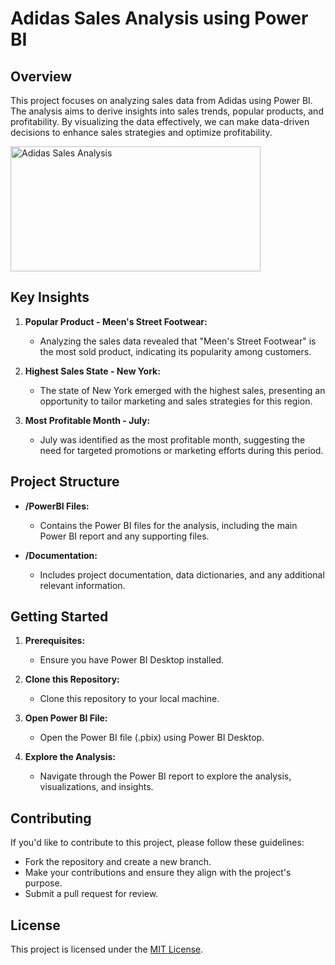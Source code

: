 # Adidas Sales Analysis using Power BI

## Overview

This project focuses on analyzing sales data from Adidas using Power BI. The analysis aims to derive insights into sales trends, popular products, and profitability. By visualizing the data effectively, we can make data-driven decisions to enhance sales strategies and optimize profitability.

<img src="FirstLook.png.png" alt="Adidas Sales Analysis" width="400" height="200">

## Key Insights

1. **Popular Product - Meen's Street Footwear:**
   - Analyzing the sales data revealed that "Meen's Street Footwear" is the most sold product, indicating its popularity among customers.

2. **Highest Sales State - New York:**
   - The state of New York emerged with the highest sales, presenting an opportunity to tailor marketing and sales strategies for this region.

3. **Most Profitable Month - July:**
   - July was identified as the most profitable month, suggesting the need for targeted promotions or marketing efforts during this period.

## Project Structure

- **/PowerBI Files:**
  - Contains the Power BI files for the analysis, including the main Power BI report and any supporting files.

- **/Documentation:**
  - Includes project documentation, data dictionaries, and any additional relevant information.

## Getting Started

1. **Prerequisites:**
   - Ensure you have Power BI Desktop installed.

2. **Clone this Repository:**
   - Clone this repository to your local machine.

3. **Open Power BI File:**
   - Open the Power BI file (.pbix) using Power BI Desktop.

4. **Explore the Analysis:**
   - Navigate through the Power BI report to explore the analysis, visualizations, and insights.

## Contributing

If you'd like to contribute to this project, please follow these guidelines:
- Fork the repository and create a new branch.
- Make your contributions and ensure they align with the project's purpose.
- Submit a pull request for review.

## License

This project is licensed under the [MIT License](LICENSE).
